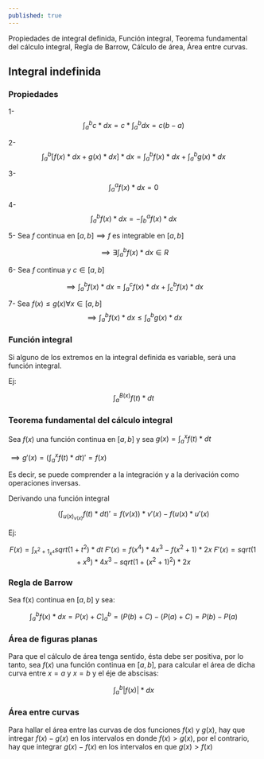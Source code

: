 ```yaml
---
published: true
---
```

Propiedades de integral definida, Función integral, Teorema fundamental del cálculo integral, Regla de Barrow, Cálculo de área, Área entre curvas.

## Integral indefinida

### Propiedades

1- $$ \int_a^b c*dx = c * \int_a^b dx = c(b-a) $$

2- $$ \int_a^b [f(x)*dx+g(x)*dx]*dx = \int_a^b f(x)*dx + \int_a^b g(x)*dx $$

3- $$ \int_a^a f(x)*dx = 0 $$

4- $$ \int_a^b f(x)*dx = - \int_b^a f(x)*dx $$

5- Sea $f$ continua en $[a,b] \implies f$ es integrable en $[a,b]$ 

$$ \implies \exists \int_a^b f(x)*dx \in R$$

6- Sea $f$ continua y $c \in [a,b]$

$$\implies \int_a^b f(x)*dx = \int_a^c f(x)*dx + \int_c^b f(x)*dx$$

7- Sea $f(x) \le g(x) \forall x \in [a,b]$
$$\implies \int_a^b f(x)*dx \le \int_a^b g(x)*dx$$

### Función integral

Si alguno de los extremos en la integral definida es variable, será una función integral.

Ej:

$$ \int_a^{B(x)} f(t)*dt $$

### Teorema fundamental del cálculo integral

Sea $f(x)$ una función continua en $[a,b]$ y sea $g(x) = \int_a^x f(t)*dt$

$\implies g'(x)=(\int_a^x f(t)*dt)'=f(x)$

Es decir, se puede comprender a la integración y a la derivación como operaciones inversas.

Derivando una función integral

$$ (\int_{u(x)}_{v(x)} f(t)*dt)' = f(v(x))*v'(x)-f(u(x)*u'(x) $$

Ej:

$$ F(x) = \int_{x^2+1}_{x^4} sqrt(1+t^2)*dt \
 F'(x) = f(x^4)*4x^3-f(x^2+1)*2x \
 F'(x) = sqrt(1+x^8)*4x^3-sqrt(1+(x^2+1)^2)*2x $$

### Regla de Barrow

Sea f(x) continua en $[a,b]$ y sea:

$$ \int_a^b f(x)*dx = P(x)+C \biggr ]_a^b = (P(b)+C)-(P(a)+C) = P(b)-P(a) $$

### Área de figuras planas

Para que el cálculo de área tenga sentido, ésta debe ser positiva, por lo tanto, sea $f(x)$ una función continua en $[a,b]$, para calcular el área de dicha curva entre $x=a$ y $x=b$ y el éje de abscisas:

$$ \int_a^b |f(x)|*dx $$

### Área entre curvas

Para hallar el área entre las curvas de dos funciones $f(x)$ y $g(x)$, hay que intregar $f(x)-g(x)$ en los intervalos en donde $f(x)>g(x)$, por el contrario, hay que integrar $g(x)-f(x)$ en los intervalos en que $g(x)>f(x)$



